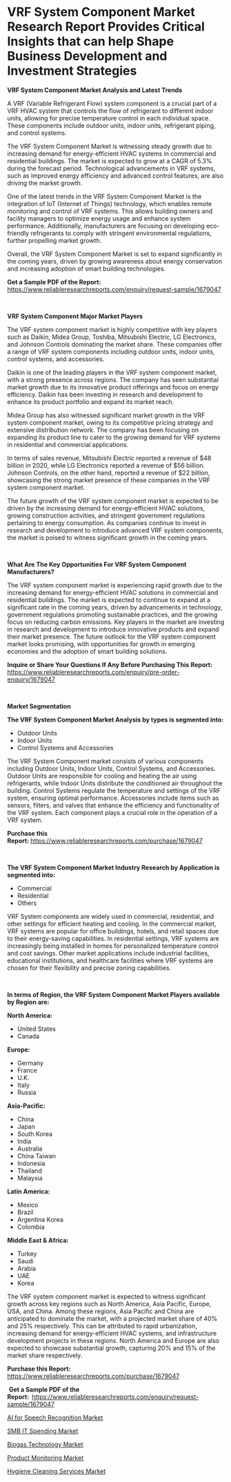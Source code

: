 <p><h1>VRF System Component Market Research Report Provides Critical Insights that can help Shape Business Development and Investment Strategies</h1></p><p><strong>VRF System Component Market Analysis and Latest Trends</strong></p>
<p><p>A VRF (Variable Refrigerant Flow) system component is a crucial part of a VRF HVAC system that controls the flow of refrigerant to different indoor units, allowing for precise temperature control in each individual space. These components include outdoor units, indoor units, refrigerant piping, and control systems.</p><p>The VRF System Component Market is witnessing steady growth due to increasing demand for energy-efficient HVAC systems in commercial and residential buildings. The market is expected to grow at a CAGR of 5.3% during the forecast period. Technological advancements in VRF systems, such as improved energy efficiency and advanced control features, are also driving the market growth.</p><p>One of the latest trends in the VRF System Component Market is the integration of IoT (Internet of Things) technology, which enables remote monitoring and control of VRF systems. This allows building owners and facility managers to optimize energy usage and enhance system performance. Additionally, manufacturers are focusing on developing eco-friendly refrigerants to comply with stringent environmental regulations, further propelling market growth.</p><p>Overall, the VRF System Component Market is set to expand significantly in the coming years, driven by growing awareness about energy conservation and increasing adoption of smart building technologies.</p></p>
<p><strong>Get a Sample PDF of the Report:&nbsp;</strong> <a href="https://www.reliableresearchreports.com/enquiry/request-sample/1679047">https://www.reliableresearchreports.com/enquiry/request-sample/1679047</a></p>
<p>&nbsp;</p>
<p><strong>VRF System Component Major Market Players</strong></p>
<p><p>The VRF system component market is highly competitive with key players such as Daikin, Midea Group, Toshiba, Mitsubishi Electric, LG Electronics, and Johnson Controls dominating the market share. These companies offer a range of VRF system components including outdoor units, indoor units, control systems, and accessories.</p><p>Daikin is one of the leading players in the VRF system component market, with a strong presence across regions. The company has seen substantial market growth due to its innovative product offerings and focus on energy efficiency. Daikin has been investing in research and development to enhance its product portfolio and expand its market reach.</p><p>Midea Group has also witnessed significant market growth in the VRF system component market, owing to its competitive pricing strategy and extensive distribution network. The company has been focusing on expanding its product line to cater to the growing demand for VRF systems in residential and commercial applications.</p><p>In terms of sales revenue, Mitsubishi Electric reported a revenue of $48 billion in 2020, while LG Electronics reported a revenue of $56 billion. Johnson Controls, on the other hand, reported a revenue of $22 billion, showcasing the strong market presence of these companies in the VRF system component market.</p><p>The future growth of the VRF system component market is expected to be driven by the increasing demand for energy-efficient HVAC solutions, growing construction activities, and stringent government regulations pertaining to energy consumption. As companies continue to invest in research and development to introduce advanced VRF system components, the market is poised to witness significant growth in the coming years.</p></p>
<p>&nbsp;</p>
<p><strong>What Are The Key Opportunities For VRF System Component Manufacturers?</strong></p>
<p><p>The VRF system component market is experiencing rapid growth due to the increasing demand for energy-efficient HVAC solutions in commercial and residential buildings. The market is expected to continue to expand at a significant rate in the coming years, driven by advancements in technology, government regulations promoting sustainable practices, and the growing focus on reducing carbon emissions. Key players in the market are investing in research and development to introduce innovative products and expand their market presence. The future outlook for the VRF system component market looks promising, with opportunities for growth in emerging economies and the adoption of smart building solutions.</p></p>
<p><strong>Inquire or Share Your Questions If Any Before Purchasing This Report:</strong> <a href="https://www.reliableresearchreports.com/enquiry/pre-order-enquiry/1679047">https://www.reliableresearchreports.com/enquiry/pre-order-enquiry/1679047</a></p>
<p>&nbsp;</p>
<p><strong>Market Segmentation</strong></p>
<p><strong>The VRF System Component Market Analysis by types is segmented into:</strong></p>
<p><ul><li>Outdoor Units</li><li>Indoor Units</li><li>Control Systems and Accessories</li></ul></p>
<p><p>The VRF System Component market consists of various components including Outdoor Units, Indoor Units, Control Systems, and Accessories. Outdoor Units are responsible for cooling and heating the air using refrigerants, while Indoor Units distribute the conditioned air throughout the building. Control Systems regulate the temperature and settings of the VRF system, ensuring optimal performance. Accessories include items such as sensors, filters, and valves that enhance the efficiency and functionality of the VRF system. Each component plays a crucial role in the operation of a VRF system.</p></p>
<p><strong>Purchase this Report:&nbsp;</strong><a href="https://www.reliableresearchreports.com/purchase/1679047">https://www.reliableresearchreports.com/purchase/1679047</a></p>
<p>&nbsp;</p>
<p><strong>The VRF System Component Market Industry Research by Application is segmented into:</strong></p>
<p><ul><li>Commercial</li><li>Residential</li><li>Others</li></ul></p>
<p><p>VRF System components are widely used in commercial, residential, and other settings for efficient heating and cooling. In the commercial market, VRF systems are popular for office buildings, hotels, and retail spaces due to their energy-saving capabilities. In residential settings, VRF systems are increasingly being installed in homes for personalized temperature control and cost savings. Other market applications include industrial facilities, educational institutions, and healthcare facilities where VRF systems are chosen for their flexibility and precise zoning capabilities.</p></p>
<p>&nbsp;</p>
<p><strong>In terms of Region, the VRF System Component Market Players available by Region are:</strong></p>
<p>
    <p> <strong> North America: </strong>
        <ul>
            <li>United States</li>
            <li>Canada</li>
        </ul>
        </p> 
    <p> <strong> Europe: </strong>
        <ul>
            <li>Germany</li>
            <li>France</li>
            <li>U.K.</li>
            <li>Italy</li>
            <li>Russia</li>
        </ul>
        </p> 
    <p> <strong> Asia-Pacific: </strong>
        <ul>
            <li>China</li>
            <li>Japan</li>
            <li>South Korea</li>
            <li>India</li>
            <li>Australia</li>
            <li>China Taiwan</li>
            <li>Indonesia</li>
            <li>Thailand</li>
            <li>Malaysia</li>
        </ul>
        </p> 
    <p> <strong> Latin America: </strong>
        <ul>
            <li>Mexico</li>
            <li>Brazil</li>
            <li>Argentina Korea</li>
            <li>Colombia</li>
        </ul>
        </p> 
    <p> <strong> Middle East & Africa: </strong>
        <ul>
            <li>Turkey</li>
            <li>Saudi</li>
            <li>Arabia</li>
            <li>UAE</li>
            <li>Korea</li>
        </ul>
    </p>
    </p>
<p><p>The VRF system component market is expected to witness significant growth across key regions such as North America, Asia Pacific, Europe, USA, and China. Among these regions, Asia Pacific and China are anticipated to dominate the market, with a projected market share of 40% and 25% respectively. This can be attributed to rapid urbanization, increasing demand for energy-efficient HVAC systems, and infrastructure development projects in these regions. North America and Europe are also expected to showcase substantial growth, capturing 20% and 15% of the market share respectively.</p></p>
<p><strong>Purchase this Report: </strong><a href="https://www.reliableresearchreports.com/purchase/1679047">https://www.reliableresearchreports.com/purchase/1679047</a></p>
<p>&nbsp;<strong>Get a Sample PDF of the Report:&nbsp;&nbsp;</strong><a href="https://www.reliableresearchreports.com/enquiry/request-sample/1679047">https://www.reliableresearchreports.com/enquiry/request-sample/1679047</a></p>
<p><strong></strong></p>
<p><p><a href="https://medium.com/@marionlang1939/ai-for-speech-recognition-market-insight-market-trends-growth-forecasted-from-2024-to-2031-7e731d9dd174">AI for Speech Recognition Market</a></p><p><a href="https://medium.com/@marionlang1939/smb-it-spending-market-analysis-its-cagr-market-segmentation-and-global-industry-overview-37336f88a7a0">SMB IT Spending Market</a></p><p><a href="https://medium.com/@marionlang1939/biogas-technology-market-analysis-and-sze-forecasted-for-period-from-2024-to-2031-f48f823e4bd4">Biogas Technology Market</a></p><p><a href="https://medium.com/@marionlang1939/product-monitoring-market-comprehensive-assessment-by-type-application-and-geography-ab8a6c268952">Product Monitoring Market</a></p><p><a href="https://medium.com/@marionlang1939/hygiene-cleaning-services-market-size-and-market-trends-complete-industry-overview-2024-to-2031-e69bdff4df5d">Hygiene Cleaning Services Market</a></p></p>